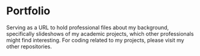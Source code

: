 # Portfolio
Serving as a URL to hold professional files about my background, specifically slideshows of my academic projects, which other professionals might find interesting.
For coding related to my projects, please visit my other repositories.
